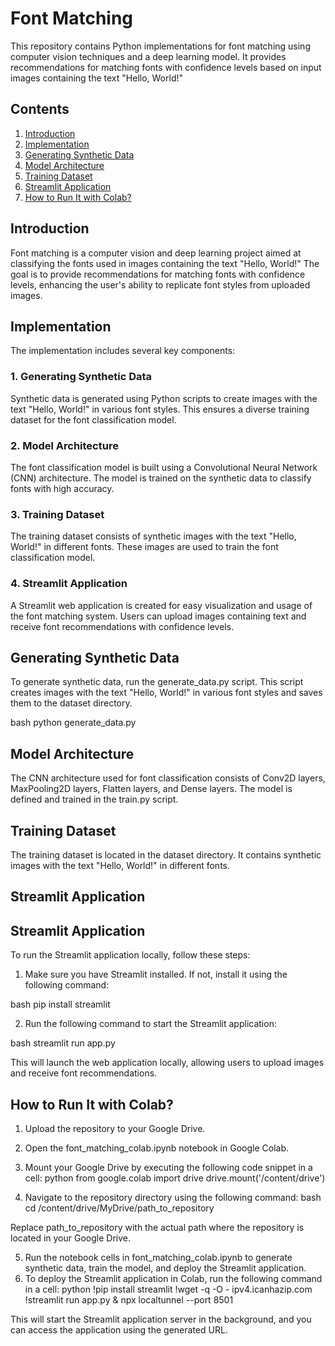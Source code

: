 # Font Matching

This repository contains Python implementations for font matching using computer vision techniques and a deep learning model. It provides recommendations for matching fonts with confidence levels based on input images containing the text "Hello, World!"

## Contents

1. [Introduction](#introduction)
2. [Implementation](#implementation)
3. [Generating Synthetic Data](#generating-synthetic-data)
4. [Model Architecture](#model-architecture)
5. [Training Dataset](#training-dataset)
6. [Streamlit Application](#streamlit-application)
7. [How to Run It with Colab?](#how-to-run-it-with-colab)

## Introduction

Font matching is a computer vision and deep learning project aimed at classifying the fonts used in images containing the text "Hello, World!" The goal is to provide recommendations for matching fonts with confidence levels, enhancing the user's ability to replicate font styles from uploaded images.

## Implementation

The implementation includes several key components:

### 1. Generating Synthetic Data

Synthetic data is generated using Python scripts to create images with the text "Hello, World!" in various font styles. This ensures a diverse training dataset for the font classification model.

### 2. Model Architecture

The font classification model is built using a Convolutional Neural Network (CNN) architecture. The model is trained on the synthetic data to classify fonts with high accuracy.

### 3. Training Dataset

The training dataset consists of synthetic images with the text "Hello, World!" in different fonts. These images are used to train the font classification model.

### 4. Streamlit Application

A Streamlit web application is created for easy visualization and usage of the font matching system. Users can upload images containing text and receive font recommendations with confidence levels.

## Generating Synthetic Data

To generate synthetic data, run the generate_data.py script. This script creates images with the text "Hello, World!" in various font styles and saves them to the dataset directory.

bash
python generate_data.py


## Model Architecture

The CNN architecture used for font classification consists of Conv2D layers, MaxPooling2D layers, Flatten layers, and Dense layers. The model is defined and trained in the train.py script.

## Training Dataset

The training dataset is located in the dataset directory. It contains synthetic images with the text "Hello, World!" in different fonts.

## Streamlit Application

## Streamlit Application

To run the Streamlit application locally, follow these steps:

1. Make sure you have Streamlit installed. If not, install it using the following command:

bash
pip install streamlit

2. Run the following command to start the Streamlit application:

bash
streamlit run app.py


This will launch the web application locally, allowing users to upload images and receive font recommendations.

## How to Run It with Colab?

1. Upload the repository to your Google Drive.
2. Open the font_matching_colab.ipynb notebook in Google Colab.
3. Mount your Google Drive by executing the following code snippet in a cell:
python
from google.colab import drive
drive.mount('/content/drive')

4. Navigate to the repository directory using the following command:
bash
cd /content/drive/MyDrive/path_to_repository

Replace path_to_repository with the actual path where the repository is located in your Google Drive.

5. Run the notebook cells in font_matching_colab.ipynb to generate synthetic data, train the model, and deploy the Streamlit application.
6. To deploy the Streamlit application in Colab, run the following command in a cell:
python
!pip install streamlit
!wget -q -O - ipv4.icanhazip.com
!streamlit run app.py & npx localtunnel --port 8501


This will start the Streamlit application server in the background, and you can access the application using the generated URL.
